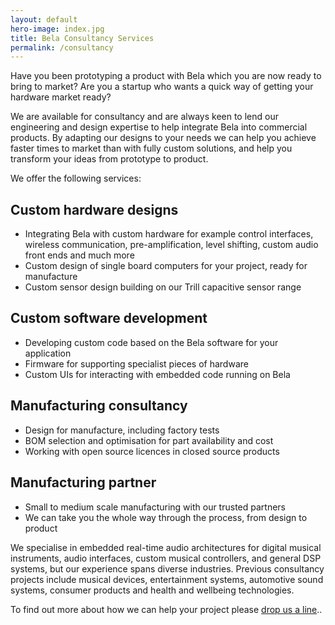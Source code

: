 ```yaml
---
layout: default
hero-image: index.jpg
title: Bela Consultancy Services
permalink: /consultancy
---
```


Have you been prototyping a product with Bela which you are now ready to bring to market? Are you a startup who wants a quick way of getting your hardware market ready?

We are available for consultancy and are always keen to lend our engineering and design expertise to help integrate Bela into commercial products. By adapting our designs to your needs we can help you achieve faster times to market than with fully custom solutions, and help you transform your ideas from prototype to product.

We offer the following services:

## Custom hardware designs
- Integrating Bela with custom hardware for example control interfaces, wireless communication, pre-amplification, level shifting, custom audio front ends and much more
- Custom design of single board computers for your project, ready for manufacture
- Custom sensor design building on our Trill capacitive sensor range

## Custom software development
- Developing custom code based on the Bela software for your application
- Firmware for supporting specialist pieces of hardware
- Custom UIs for interacting with embedded code running on Bela

## Manufacturing consultancy
- Design for manufacture, including factory tests
- BOM selection and optimisation for part availability and cost
- Working with open source licences in closed source products

## Manufacturing partner
- Small to medium scale manufacturing with our trusted partners
- We can take you the whole way through the process, from design to product

We specialise in embedded real-time audio architectures for digital musical instruments, audio interfaces, custom musical controllers, and general DSP systems, but our experience spans diverse industries. Previous consultancy projects include musical devices, entertainment systems, automotive sound systems, consumer products and health and wellbeing technologies.

To find out more about how we can help your project please <a href="mailto:info@bela.io">drop us a line</a>..
